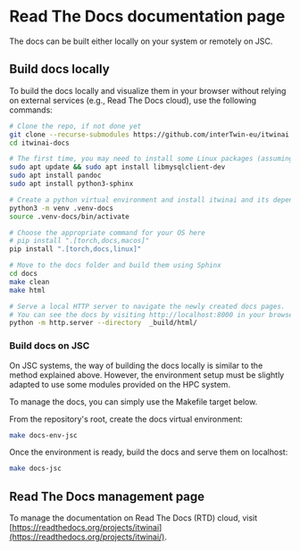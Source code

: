 # Read The Docs documentation page

The docs can be built either locally on your system or remotely on JSC.

## Build docs locally

To build the docs locally and visualize them in your browser without relying on external
services (e.g., Read The Docs cloud), use the following commands:

```bash
# Clone the repo, if not done yet
git clone --recurse-submodules https://github.com/interTwin-eu/itwinai.git itwinai-docs
cd itwinai-docs

# The first time, you may need to install some Linux packages (assuming Ubuntu system here)
sudo apt update && sudo apt install libmysqlclient-dev
sudo apt install pandoc
sudo apt install python3-sphinx

# Create a python virtual environment and install itwinai and its dependencies
python3 -m venv .venv-docs
source .venv-docs/bin/activate

# Choose the appropriate command for your OS here
# pip install ".[torch,docs,macos]" 
pip install ".[torch,docs,linux]"

# Move to the docs folder and build them using Sphinx
cd docs
make clean
make html

# Serve a local HTTP server to navigate the newly created docs pages.
# You can see the docs by visiting http://localhost:8000 in your browser.
python -m http.server --directory  _build/html/
```

### Build docs on JSC

On JSC systems, the way of building the docs locally is similar to the method
explained above. However, the environment setup must be slightly adapted to use
some modules provided on the HPC system.

To manage the docs, you can simply use the Makefile target
below.

From the repository's root, create the docs virtual environment:

```bash
make docs-env-jsc
```

Once the environment is ready, build the docs and serve them on localhost:

```bash
make docs-jsc
```

## Read The Docs management page

To manage the documentation on Read The Docs (RTD) cloud, visit
[https://readthedocs.org/projects/itwinai](https://readthedocs.org/projects/itwinai/).
